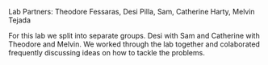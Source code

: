 Lab Partners: Theodore Fessaras, Desi Pilla, Sam, Catherine Harty, Melvin Tejada

For this lab we split into separate groups. Desi with Sam and Catherine with Theodore and Melvin. We worked through the lab
together and colaborated frequently discussing ideas on how to tackle the problems.
